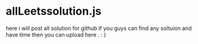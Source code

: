 # allLeetssolution.js


here i will post all solution for github if you guys can find any soltuion and have time then you can upload here . : ) 

